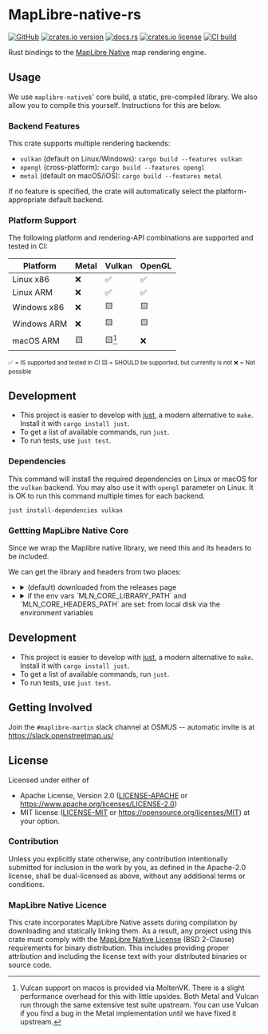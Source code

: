 # MapLibre-native-rs

[![GitHub](https://img.shields.io/badge/github-maplibre/maplibre--native--rs-8da0cb?logo=github)](https://github.com/maplibre/maplibre-native-rs)
[![crates.io version](https://img.shields.io/crates/v/maplibre_native)](https://crates.io/crates/maplibre_native)
[![docs.rs](https://img.shields.io/docsrs/maplibre_native)](https://docs.rs/maplibre_native)
[![crates.io license](https://img.shields.io/crates/l/maplibre_native)](https://github.com/maplibre/maplibre-native-rs/blob/main/LICENSE-APACHE)
[![CI build](https://github.com/maplibre/maplibre-native-rs/actions/workflows/ci.yml/badge.svg)](https://github.com/maplibre/maplibre-native-rs/actions)

Rust bindings to the [MapLibre Native](https://github.com/maplibre/maplibre-native) map rendering engine.

## Usage

We use `maplibre-native`s' core build, a static, pre-compiled library.
We also allow you to compile this yourself. Instructions for this are below.

### Backend Features

This crate supports multiple rendering backends:

- `vulkan` (default on Linux/Windows): `cargo build --features vulkan`
- `opengl` (cross-platform): `cargo build --features opengl`
- `metal` (default on macOS/iOS): `cargo build --features metal`

If no feature is specified, the crate will automatically select the platform-appropriate default backend.

### Platform Support

The following platform and rendering-API combinations are supported and tested in CI:

| Platform    | Metal | Vulkan | OpenGL |
|-------------|-------|--------|--------|
| Linux x86   | ❌     | ✅      | ✅      |
| Linux ARM   | ❌     | ✅      | ✅      |
| Windows x86 | ❌     | 🟨     | 🟨     |
| Windows ARM | ❌     | 🟨     | 🟨     |
| macOS ARM   | 🟨    | 🟨[^1] | ❌      |

<sub>
✅ = IS supported and tested in CI
🟨 = SHOULD be supported, but currently is not
❌ = Not possible
</sub>

[^1]: Vulcan support on macos is provided via MoltenVK. There is a slight performance overhead for this with little upsides. Both Metal and Vulcan run through the same extensive test suite upstream. You can use Vulcan if you find a bug in the Metal implementation until we have fixed it upstream.

## Development

- This project is easier to develop with [just](https://github.com/casey/just#readme), a modern alternative to `make`.
  Install it with `cargo install just`.
- To get a list of available commands, run `just`.
- To run tests, use `just test`.

### Dependencies

This command will install the required dependencies on Linux or macOS for the `vulkan` backend. You may also use it with `opengl` parameter on Linux. It is OK to run this command multiple times for each backend.

```shell
just install-dependencies vulkan
```

### Gettting MapLibre Native Core

Since we wrap the Maplibre native library, we need this and its headers to be included.

We can get the library and headers from two places:
- <details><summary>(default) downloaded from the releases page</summary>

  The specific version of [MapLibre Native](https://github.com/maplibre/maplibre-native) used is controlled by the `MLN_REVISION` constant in `build.rs`.
  This dependency is automatically updated via a GitHub workflow on the 1st of each month repository.
  A pull request is created if an update is available.

  </details>
- <details><summary>if the env vars `MLN_CORE_LIBRARY_PATH` and `MLN_CORE_HEADERS_PATH` are set: from local disk via the environment variables</summary>

  If you don't want to allow network access during buildscript execution, we allow you to download the release and tell us where you have downloaded the contents.
  You can also build from source by following the steps that maplibre-native does in CI to produce the artefacts.

  </details>

## Development

- This project is easier to develop with [just](https://github.com/casey/just#readme), a modern alternative to `make`.
  Install it with `cargo install just`.
- To get a list of available commands, run `just`.
- To run tests, use `just test`.

## Getting Involved

Join the `#maplibre-martin` slack channel at OSMUS -- automatic invite is at <https://slack.openstreetmap.us/>

## License

Licensed under either of

- Apache License, Version 2.0 ([LICENSE-APACHE](LICENSE-APACHE) or <https://www.apache.org/licenses/LICENSE-2.0>)
- MIT license ([LICENSE-MIT](LICENSE-MIT) or <https://opensource.org/licenses/MIT>)
  at your option.

### Contribution

Unless you explicitly state otherwise, any contribution intentionally
submitted for inclusion in the work by you, as defined in the
Apache-2.0 license, shall be dual-licensed as above, without any
additional terms or conditions.

### MapLibre Native Licence

This crate incorporates MapLibre Native assets during compilation by downloading and statically linking them. As a result, any project using this crate must comply with the [MapLibre Native License](https://github.com/maplibre/maplibre-native/blob/main/LICENSE.md) (BSD 2-Clause) requirements for binary distribution. This includes providing proper attribution and including the license text with your distributed binaries or source code.

